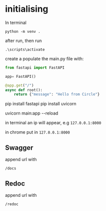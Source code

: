 # initialising
In terminal

`python -m venv .`

after run, then run

`.\scripts\activate`

create a
populate the main.py file with:

```python
from fastapi import FastAPI

app= FastAPI()

@app.get("/")
async def root():
    return {"message": "Hello from Circle"}
```
pip install fastapi
pip install uvicorn

uvicorn main:app --reload

in terminal an ip will appear, e.g `127.0.0.1:8000`

in chrome put in `127.0.0.1:8000`

## Swagger
append url with 

`/docs`

## Redoc
append url with

`/redoc`